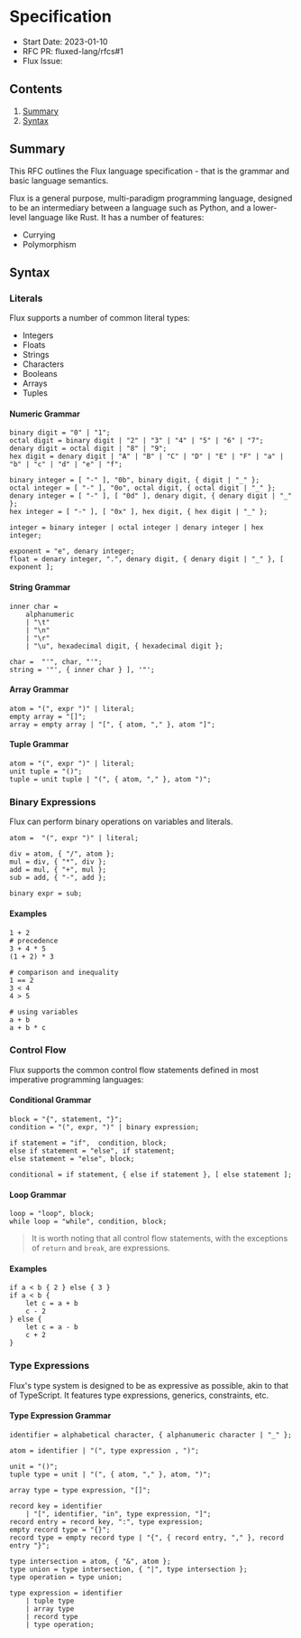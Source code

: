# Specification

- Start Date: 2023-01-10
- RFC PR: fluxed-lang/rfcs#1
- Flux Issue:

## Contents

1. [Summary](#summary)
2. [Syntax](#syntax)

## Summary

This RFC outlines the Flux language specification - that is the grammar and basic language semantics.

Flux is a general purpose, multi-paradigm programming language, designed to be an intermediary between a language such as Python, and a lower-level language like Rust. It has a number of features:

- Currying
- Polymorphism

## Syntax

### Literals

Flux supports a number of common literal types:

- Integers
- Floats
- Strings
- Characters
- Booleans
- Arrays
- Tuples

#### Numeric Grammar

```ebnf
binary digit = "0" | "1";
octal digit = binary digit | "2" | "3" | "4" | "5" | "6" | "7";
denary digit = octal digit | "8" | "9";
hex digit = denary digit | "A" | "B" | "C" | "D" | "E" | "F" | "a" | "b" | "c" | "d" | "e" | "f";

binary integer = [ "-" ], "0b", binary digit, { digit | "_" };
octal integer = [ "-" ], "0o", octal digit, { octal digit | "_" };
denary integer = [ "-" ], [ "0d" ], denary digit, { denary digit | "_" };
hex integer = [ "-" ], [ "0x" ], hex digit, { hex digit | "_" };

integer = binary integer | octal integer | denary integer | hex integer;

exponent = "e", denary integer;
float = denary integer, ".", denary digit, { denary digit | "_" }, [ exponent ];
```

#### String Grammar

```ebnf
inner char = 
	alphanumeric 
	| "\t"
	| "\n"
	| "\r"
	| "\u", hexadecimal digit, { hexadecimal digit };

char =  "'", char, "'";
string = '"', { inner char } ], '"';
```

#### Array Grammar

```ebnf
atom = "(", expr ")" | literal;
empty array = "[]";
array = empty array | "[", { atom, "," }, atom "]";
```

#### Tuple Grammar

```ebnf
atom = "(", expr ")" | literal;
unit tuple = "()";
tuple = unit tuple | "(", { atom, "," }, atom ")";
```

### Binary Expressions

Flux can perform binary operations on variables and literals.

```ebnf
atom =  "(", expr ")" | literal;

div = atom, { "/", atom };
mul = div, { "*", div };
add = mul, { "+", mul };
sub = add, { "-", add };

binary expr = sub;
```

#### Examples

```flux
1 + 2
# precedence
3 + 4 * 5
(1 + 2) * 3

# comparison and inequality
1 == 2
3 < 4
4 > 5

# using variables
a + b
a + b * c
```

### Control Flow

Flux supports the common control flow statements defined in most imperative programming languages:

#### Conditional Grammar

```ebnf
block = "{", statement, "}";
condition = "(", expr, ")" | binary expression;

if statement = "if",  condition, block;
else if statement = "else", if statement;
else statement = "else", block;

conditional = if statement, { else if statement }, [ else statement ]; 
```

#### Loop Grammar

```ebnf
loop = "loop", block;
while loop = "while", condition, block;
```

> It is worth noting that all control flow statements, with the exceptions of `return` and `break`, are expressions.

#### Examples

```flux
if a < b { 2 } else { 3 }
if a < b {
	let c = a + b
	c - 2
} else {
	let c = a - b
	c + 2
}
```

### Type Expressions

Flux's type system is designed to be as expressive as possible, akin to that of TypeScript. It features type expressions, generics, constraints, etc.

#### Type Expression Grammar

```ebnf
identifier = alphabetical character, { alphanumeric character | "_" };

atom = identifier | "(", type expression , ")";

unit = "()";
tuple type = unit | "(", { atom, "," }, atom, ")";

array type = type expression, "[]";

record key = identifier
	| "[", identifier, "in", type expression, "]";
record entry = record key, ":", type expression;
empty record type = "{}";
record type = empty record type | "{", { record entry, "," }, record entry "}";

type intersection = atom, { "&", atom };
type union = type intersection, { "|", type intersection };
type operation = type union;

type expression = identifier
	| tuple type
	| array type
	| record type
	| type operation;
```
